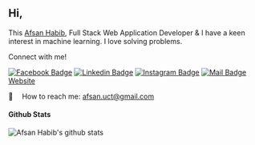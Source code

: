 <br>
<!-- <a href="http://afsanhabib.com/"><u>Afsan Habib</u></a>  -->
<br>

<!--<a href="https://imgbb.com/"><img src="https://i.ibb.co/qY11bM6/profile11.png" alt="profile11" border="0"></a> -->

## Hi,

This <a href="http://afsanhabib.com/"><u>Afsan Habib</u></a>, Full Stack Web Application Developer & I have a keen interest in machine learning. I love solving problems.

Connect with me!

[![Facebook Badge](https://img.shields.io/badge/Facebook-1877F2?style=for-the-badge&logo=facebook&logoColor=white)](https://www.facebook.com/afsanhabib10)
[![Linkedin Badge](https://img.shields.io/badge/LinkedIn-0077B5?style=for-the-badge&logo=linkedin&logoColor=white)](https://www.linkedin.com/in/afsan-habib-566340215)
[![Instagram Badge](https://img.shields.io/badge/Instagram-E4405F?style=for-the-badge&logo=instagram&logoColor=white)](https://www.Instagram.com/afsanhabib)
[![Mail Badge](https://img.shields.io/badge/Gmail-D14836?style=for-the-badge&logo=gmail&logoColor=white)](afsan.uct@gmail.com)
<a href="http://afsanhabib.com/"><u>Website</u></a>


:e-mail: &emsp;How to reach me: afsan.uct@gmail.com<br/>


#### Github Stats

![Afsan Habib's github stats](https://github-readme-stats.vercel.app/api?username=AfsanHabib&count_private=true&theme=tokyonight&hide=contribs,prs)



